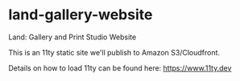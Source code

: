 # land-gallery-website
Land: Gallery and Print Studio Website

This is an 11ty static site we'll publish to Amazon S3/Cloudfront. 


Details on how to load 11ty can be found here: https://www.11ty.dev